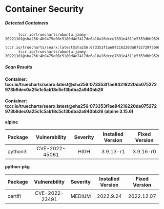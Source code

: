 # Container Security

##### Detected Containers

          tccr.io/truecharts/ubuntu:jammy-20221101@sha256:4b9475e08c5180d4e7417dc6a18a26dcce7691e4311e5353dbb952645c5ff43f
          tccr.io/truecharts/searx:latest@sha256:073353f1ae84216220da075272973b9dec0a25c1c5ab18c5cf3bdba2a940bb26
          tccr.io/truecharts/ubuntu:jammy-20221101@sha256:4b9475e08c5180d4e7417dc6a18a26dcce7691e4311e5353dbb952645c5ff43f

##### Scan Results

**Container: tccr.io/truecharts/searx:latest@sha256:073353f1ae84216220da075272973b9dec0a25c1c5ab18c5cf3bdba2a940bb26**

#### Container: tccr.io/truecharts/searx:latest@sha256:073353f1ae84216220da075272973b9dec0a25c1c5ab18c5cf3bdba2a940bb26 (alpine 3.15.6)
    

**alpine**

      
| Package         |    Vulnerability   |   Severity  |  Installed Version | Fixed Version |
|:----------------|:------------------:|:-----------:|:------------------:|:-------------:|
| python3         |    CVE-2022-45061   |   HIGH  |  3.9.13-r1 | 3.9.16-r0 |

**python-pkg**

      
| Package         |    Vulnerability   |   Severity  |  Installed Version | Fixed Version |
|:----------------|:------------------:|:-----------:|:------------------:|:-------------:|
| certifi         |    CVE-2022-23491   |   MEDIUM  |  2022.9.24 | 2022.12.07 |


